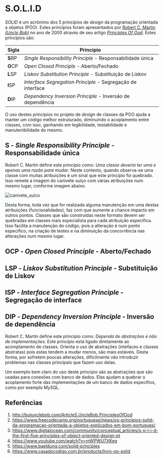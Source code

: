 # S.O.L.I.D

_SOLID_ é um acrônimo dos 5 princípios de _design_ da programação orientada a objetos (POO). Estes princípios foram apresentados por [Robert C. Martin _(Uncle Bob)_](https://en.wikipedia.org/wiki/Robert_C._Martin) no ano de 2000 através de seu artigo [_Principles Of Ood_](http://butunclebob.com/ArticleS.UncleBob.PrinciplesOfOod). Estes princípios são:

<html>
<body>
<!--StartFragment-->

Sigla | Princípio
--|--
**S**RP | _Single Responsibility Principle_ - Responsabilidade única
**O**CP | _Open Closed Principle_ - Aberto/Fechado
**L**SP | _Liskov Substitution Principle_ - Substituição de Liskov
**I**SP | _Interface Segregation Principle_ - Segregação de interface
**D**IP | _Dependency Inversion Principle_ - Inversão de dependência

<!--EndFragment-->
</body>
</html>

O uso destes princípios no projeto de _design_ de classes da POO ajuda a manter um código melhor estruturado, diminuindo o acoplamento entre classes, com isso, ganhando em legibilidade, testabilidade e manutenibilidade do mesmo.

## **S** - _Single Responsibility Principle_ - Responsabilidade única

Robert C. Martin define este princípio como: _Uma classe deveria ter uma e apenas uma razão para mudar_. Neste contexto, quando observa-se uma classe com muitas atribuições é um sinal que este princípio foi quebrado. Isso remete a imagem do canivete suíço com várias atribuições num mesmo lugar, conforme imagem abaixo.

![canivete_suico](https://user-images.githubusercontent.com/2261749/191259000-cf605f34-5f99-4e74-8f7e-95e571d4d62d.png)

Desta forma, toda vez que for realizada alguma manutenção em uma destas atribuições (funcionalidades), faz com que aumente a chance impacto em outros pontos. Classes que são construídas neste formato devem ser quebradas em classes mais especialista para cada atribuição especifica. Isso facilita a manutenção do código, pois a alteração é num ponto especifico, na criação de testes e na diminuição da concorrência nas alterações num mesmo lugar.

## **O**CP - _Open Closed Principle_ - Aberto/Fechado

## **L**SP - _Liskov Substitution Principle_ - Substituição de Liskov

## **I**SP - _Interface Segregation Principle_ - Segregação de interface

## **D**IP - _Dependency Inversion Principle_ - Inversão de dependência

Robert C. Martin define este princípio como: _Dependa de abstrações e não de implementações_. Este princípio está ligado diretamente ao acomplamento de classes. Orienta o uso de abstrações (intefaces e classes abstratas) pois estas tendem a mudar menos, são mais estáveis. Desta forma, por sofretem poucas alterações, dificilmente vão introduzir problemas nas classes principais que fazem uso delas.

Um exemplo bem claro do uso deste principio são as abstrações que são usadas para conexões com banco de dados. Elas ajudam a quebrar o acoplamento forte das implementações de um banco de dados específios, como por exemplo MySQL.

## Referências 

1. http://butunclebob.com/ArticleS.UncleBob.PrinciplesOfOod
2. https://www.freecodecamp.org/portuguese/news/os-principios-solid-da-programacao-orientada-a-objetos-explicados-em-bom-portugues/
3. https://www.digitalocean.com/community/conceptual_articles/s-o-l-i-d-the-first-five-principles-of-object-oriented-design-pt
4. https://www.youtube.com/watch?v=rnWPWU7XKeg
5. https://www.baeldung.com/solid-principles
6. https://www.casadocodigo.com.br/products/livro-oo-solid
